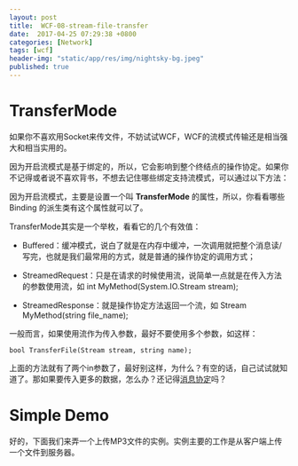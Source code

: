 ```yaml
---
layout: post
title:  WCF-08-stream-file-transfer
date:  2017-04-25 07:29:38 +0800
categories: [Network]
tags: [wcf]
header-img: "static/app/res/img/nightsky-bg.jpeg"
published: true
---
```



# TransferMode

如果你不喜欢用Socket来传文件，不妨试试WCF，WCF的流模式传输还是相当强大和相当实用的。

因为开启流模式是基于绑定的，所以，它会影响到整个终结点的操作协定。如果你不记得或者说不喜欢背书，不想去记住哪些绑定支持流模式，可以通过以下方法：

因为开启流模式，主要是设置一个叫 **TransferMode** 的属性，所以，你看看哪些 Binding 的派生类有这个属性就可以了。

TransferMode其实是一个举枚，看看它的几个有效值：

- Buffered：缓冲模式，说白了就是在内存中缓冲，一次调用就把整个消息读/写完，也就是我们最常用的方式，就是普通的操作协定的调用方式；

- StreamedRequest：只是在请求的时候使用流，说简单一点就是在传入方法的参数使用流，如 int MyMethod(System.IO.Stream stream);

- StreamedResponse：就是操作协定方法返回一个流，如 Stream MyMethod(string file_name);

一般而言，如果使用流作为传入参数，最好不要使用多个参数，如这样：

```
bool TransferFile(Stream stream, string name);
```

上面的方法就有了两个in参数了，最好别这样，为什么？有空的话，自己试试就知道了。那如果要传入更多的数据，怎么办？还记得[消息协定](https://houbb.github.io/2017/04/24/wcf-message-contract)吗？


# Simple Demo

好的，下面我们来弄一个上传MP3文件的实例。实例主要的工作是从客户端上传一个文件到服务器。







